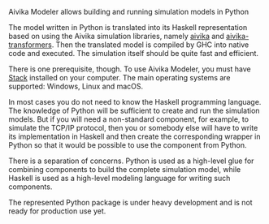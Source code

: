 Aivika Modeler allows building and running simulation models in Python

The model written in Python is translated into its Haskell representation 
based on using the Aivika simulation libraries, namely 
[aivika](http://hackage.haskell.org/package/aivika) and
[aivika-transformers](http://hackage.haskell.org/package/aivika-transformers). 
Then the translated model is compiled by GHC into native code and executed. 
The simulation itself should be quite fast and efficient.

There is one prerequisite, though. To use Aivika Modeler, you must have 
[Stack](http://docs.haskellstack.org/) installed on your computer.
The main operating systems are supported: Windows, Linux and macOS.

In most cases you do not need to know the Haskell programming language. 
The knowledge of Python will be sufficient to create and run the simulation 
models. But if you will need a non-standard component, for example, to simulate 
the TCP/IP protocol, then you or somebody else will have to write its 
implementation in Haskell and then create the corresponding wrapper in 
Python so that it would be possible to use the component from Python. 

There is a separation of concerns. Python is used as a high-level glue for 
combining components to build the complete simulation model, while Haskell is 
used as a high-level modeling language for writing such components.

The represented Python package is under heavy development and 
is not ready for production use yet.
